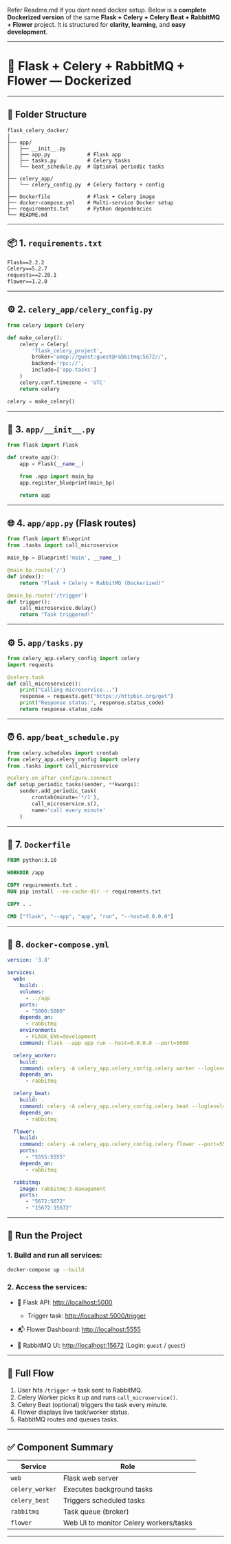 Refer Readme.md if you dont need docker setup.
Below is a **complete Dockerized version** of the same **Flask + Celery + Celery Beat + RabbitMQ + Flower** project. It is structured for **clarity, learning**, and **easy development**.

---

# 🐳 Flask + Celery + RabbitMQ + Flower — Dockerized

---

## 📁 Folder Structure

```
flask_celery_docker/
│
├── app/                   
│   ├── __init__.py
│   ├── app.py            # Flask app
│   ├── tasks.py          # Celery tasks
│   └── beat_schedule.py  # Optional periodic tasks
│
├── celery_app/           
│   └── celery_config.py  # Celery factory + config
│
├── Dockerfile            # Flask + Celery image
├── docker-compose.yml    # Multi-service Docker setup
├── requirements.txt      # Python dependencies
└── README.md
```

---

## 📦 1. `requirements.txt`

```txt
Flask==2.2.2
Celery==5.2.7
requests==2.28.1
flower==1.2.0
```

---

## ⚙️ 2. `celery_app/celery_config.py`

```python
from celery import Celery

def make_celery():
    celery = Celery(
        'flask_celery_project',
        broker='amqp://guest:guest@rabbitmq:5672//',
        backend='rpc://',
        include=['app.tasks']
    )
    celery.conf.timezone = 'UTC'
    return celery

celery = make_celery()
```

---

## 🔧 3. `app/__init__.py`

```python
from flask import Flask

def create_app():
    app = Flask(__name__)

    from .app import main_bp
    app.register_blueprint(main_bp)

    return app
```

---

## 🌐 4. `app/app.py` (Flask routes)

```python
from flask import Blueprint
from .tasks import call_microservice

main_bp = Blueprint('main', __name__)

@main_bp.route('/')
def index():
    return "Flask + Celery + RabbitMQ (Dockerized)"

@main_bp.route('/trigger')
def trigger():
    call_microservice.delay()
    return "Task triggered!"
```

---

## ⚙️ 5. `app/tasks.py`

```python
from celery_app.celery_config import celery
import requests

@celery.task
def call_microservice():
    print("Calling microservice...")
    response = requests.get("https://httpbin.org/get")
    print("Response status:", response.status_code)
    return response.status_code
```

---

## ⏰ 6. `app/beat_schedule.py`

```python
from celery.schedules import crontab
from celery_app.celery_config import celery
from .tasks import call_microservice

@celery.on_after_configure.connect
def setup_periodic_tasks(sender, **kwargs):
    sender.add_periodic_task(
        crontab(minute='*/1'),
        call_microservice.s(),
        name='call every minute'
    )
```

---

## 🐳 7. `Dockerfile`

```dockerfile
FROM python:3.10

WORKDIR /app

COPY requirements.txt .
RUN pip install --no-cache-dir -r requirements.txt

COPY . .

CMD ["flask", "--app", "app", "run", "--host=0.0.0.0"]
```

---

## 🐳 8. `docker-compose.yml`

```yaml
version: '3.8'

services:
  web:
    build: .
    volumes:
      - .:/app
    ports:
      - "5000:5000"
    depends_on:
      - rabbitmq
    environment:
      - FLASK_ENV=development
    command: flask --app app run --host=0.0.0.0 --port=5000

  celery_worker:
    build: .
    command: celery -A celery_app.celery_config.celery worker --loglevel=info
    depends_on:
      - rabbitmq

  celery_beat:
    build: .
    command: celery -A celery_app.celery_config.celery beat --loglevel=info
    depends_on:
      - rabbitmq

  flower:
    build: .
    command: celery -A celery_app.celery_config.celery flower --port=5555
    ports:
      - "5555:5555"
    depends_on:
      - rabbitmq

  rabbitmq:
    image: rabbitmq:3-management
    ports:
      - "5672:5672"
      - "15672:15672"
```

---

## 🚀 Run the Project

### 1. Build and run all services:

```bash
docker-compose up --build
```

### 2. Access the services:

* 🧪 Flask API: [http://localhost:5000](http://localhost:5000)

  * Trigger task: [http://localhost:5000/trigger](http://localhost:5000/trigger)

* 📬 Flower Dashboard: [http://localhost:5555](http://localhost:5555)

* 🐰 RabbitMQ UI: [http://localhost:15672](http://localhost:15672)
  (Login: `guest` / `guest`)

---

## 🔁 Full Flow

1. User hits `/trigger` → task sent to RabbitMQ.
2. Celery Worker picks it up and runs `call_microservice()`.
3. Celery Beat (optional) triggers the task every minute.
4. Flower displays live task/worker status.
5. RabbitMQ routes and queues tasks.

---

## ✅ Component Summary

| Service         | Role                                   |
| --------------- | -------------------------------------- |
| `web`           | Flask web server                       |
| `celery_worker` | Executes background tasks              |
| `celery_beat`   | Triggers scheduled tasks               |
| `rabbitmq`      | Task queue (broker)                    |
| `flower`        | Web UI to monitor Celery workers/tasks |

---

